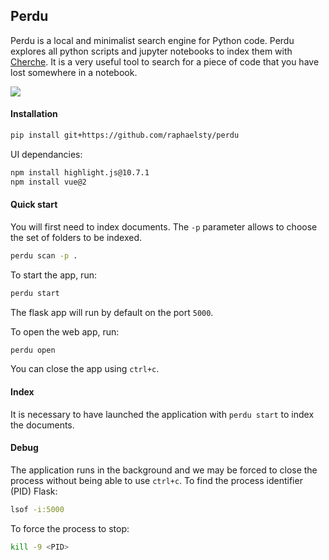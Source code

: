 ## Perdu

Perdu is a local and minimalist search engine for Python code. Perdu explores all python scripts and
jupyter notebooks to index them with [Cherche](https://github.com/raphaelsty/cherche). It is a very useful tool to search for a piece of code that you have lost somewhere in a notebook.

![](perdu.gif)

#### Installation

```sh
pip install git+https://github.com/raphaelsty/perdu
```

UI dependancies:

```sh
npm install highlight.js@10.7.1
npm install vue@2
```

#### Quick start

You will first need to index documents. The `-p` parameter allows to choose the set of folders to be indexed.

```sh
perdu scan -p .
```

To start the app, run:

```sh
perdu start
```

The flask app will run by default on the port `5000`.

To open the web app, run:

```sh
perdu open
```

You can close the app using `ctrl+c`.

#### Index

It is necessary to have launched the application with `perdu start` to index the documents.

#### Debug

The application runs in the background and we may be forced to close the process without being able to use `ctrl+c`. To find the process identifier (PID) Flask:

```sh
lsof -i:5000
```

To force the process to stop:

```sh
kill -9 <PID>
```
